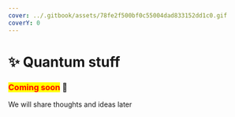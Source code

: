 ```yaml
---
cover: ../.gitbook/assets/78fe2f500bf0c55004dad833152dd1c0.gif
coverY: 0
---
```


# ✨ Quantum stuff

### <mark style="color:red;">**Coming soon**</mark> 👻

We will share thoughts and ideas later
